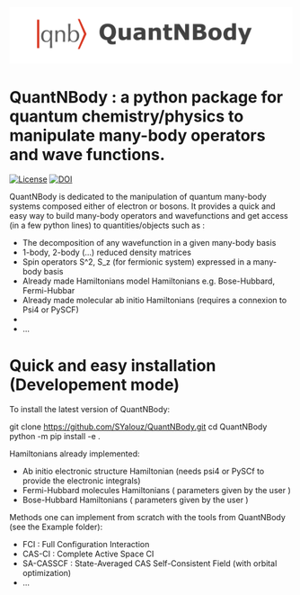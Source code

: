
![](logo.png)

# QuantNBody : a python package for quantum chemistry/physics to manipulate many-body operators and wave functions.
 
[![License](https://img.shields.io/badge/License-Apache%202.0-blue.svg)](https://opensource.org/licenses/Apache-2.0)
[![DOI](https://zenodo.org/badge/DOI/10.5281/zenodo.6565736.svg)](https://doi.org/10.5281/zenodo.6565736)

QuantNBody is dedicated to the manipulation of quantum many-body systems composed either of electron or bosons.
It provides a quick and easy way to build many-body operators and wavefunctions and get access
(in a few python lines) to quantities/objects such as :

- The decomposition of any wavefunction in a given many-body basis
- 1-body, 2-body (...) reduced density matrices 
- Spin operators S^2, S_z (for fermionic system) expressed in a many-body basis
- Already made Hamiltonians model Hamiltonians e.g. Bose-Hubbard, Fermi-Hubbar
- Already made molecular ab initio Hamiltonians (requires a connexion to Psi4 or PySCF)
- 
- ...

 # Quick and easy installation (Developement mode)
To install the latest version of QuantNBody:

git clone https://github.com/SYalouz/QuantNBody.git
cd QuantNBody
python -m pip install -e .

Hamiltonians already implemented:

- Ab initio electronic structure Hamiltonian (needs psi4 or PySCf to provide the electronic integrals)
- Fermi-Hubbard molecules Hamiltonians ( parameters given by the user )
- Bose-Hubbard Hamiltonians ( parameters given by the user )

Methods one can implement from scratch with the tools from QuantNBody (see the Example folder):
- FCI : Full Configuration Interaction
- CAS-CI : Complete Active Space CI  
- SA-CASSCF : State-Averaged  CAS Self-Consistent Field (with orbital optimization)
- ...
